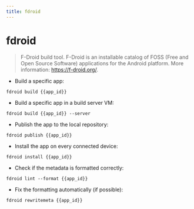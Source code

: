 ```yaml
---
title: fdroid
---
```

# fdroid

> F-Droid build tool.
> F-Droid is an installable catalog of FOSS (Free and Open Source Software) applications for the Android platform.
> More information: <https://f-droid.org/>.

- Build a specific app:

`fdroid build {{app_id}}`

- Build a specific app in a build server VM:

`fdroid build {{app_id}} --server`

- Publish the app to the local repository:

`fdroid publish {{app_id}}`

- Install the app on every connected device:

`fdroid install {{app_id}}`

- Check if the metadata is formatted correctly:

`fdroid lint --format {{app_id}}`

- Fix the formatting automatically (if possible):

`fdroid rewritemeta {{app_id}}`
